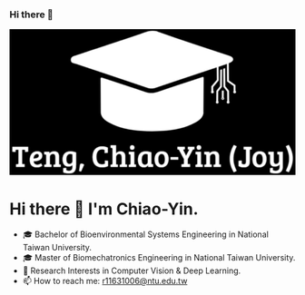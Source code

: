 ### Hi there 👋

<!--
**Teng91/Teng91** is a ✨ _special_ ✨ repository because its `README.md` (this file) appears on your GitHub profile.
-->

<p align="center">
  <img src="Joy_bg.png" />
</p>

# Hi there 👋 I'm Chiao-Yin.

- 🎓 Bachelor of Bioenvironmental Systems Engineering in National Taiwan University.
- 🎓 Master of Biomechatronics Engineering in National Taiwan University.
- 🌱 Research Interests in Computer Vision & Deep Learning.
- 📫 How to reach me: r11631006@ntu.edu.tw
